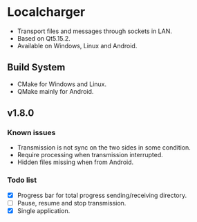 # Localcharger
* Transport files and messages through sockets in LAN.
* Based on Qt5.15.2.
* Available on Windows, Linux and Android.

## Build System
* CMake for Windows and Linux.
* QMake mainly for Android.

## v1.8.0
### Known issues
* Transmission is not sync on the two sides in some condition.
* Require processing when transmission interrupted.
* Hidden files missing when from Android.

### Todo list
- [x] Progress bar for total progress sending/receiving directory.
- [ ] Pause, resume and stop transmission.
- [x] Single application.
